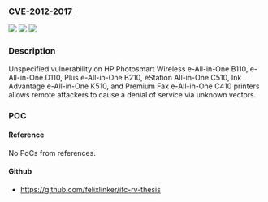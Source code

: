 ### [CVE-2012-2017](https://cve.mitre.org/cgi-bin/cvename.cgi?name=CVE-2012-2017)
![](https://img.shields.io/static/v1?label=Product&message=n%2Fa&color=blue)
![](https://img.shields.io/static/v1?label=Version&message=n%2Fa&color=blue)
![](https://img.shields.io/static/v1?label=Vulnerability&message=n%2Fa&color=brighgreen)

### Description

Unspecified vulnerability on HP Photosmart Wireless e-All-in-One B110, e-All-in-One D110, Plus e-All-in-One B210, eStation All-in-One C510, Ink Advantage e-All-in-One K510, and Premium Fax e-All-in-One C410 printers allows remote attackers to cause a denial of service via unknown vectors.

### POC

#### Reference
No PoCs from references.

#### Github
- https://github.com/felixlinker/ifc-rv-thesis

